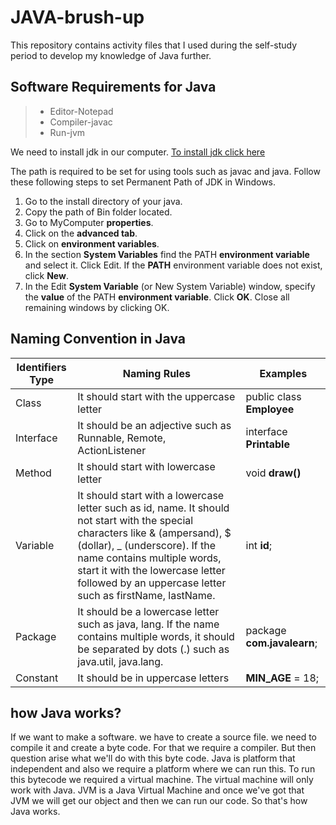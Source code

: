 # JAVA-brush-up
This repository contains activity files that I used during the self-study period to develop my knowledge of Java further.

## Software Requirements for Java
>* Editor-Notepad
>* Compiler-javac
>* Run-jvm

We need to install jdk in our computer.
[To install jdk click here ](https://www.oracle.com/java/technologies/downloads/)

The path is required to be set for using tools such as javac and java. Follow these following steps to set Permanent Path of JDK in Windows.
1. Go to the install directory of your java.
2. Copy the path of Bin folder located.
3. Go to MyComputer **properties**.
4. Click on the **advanced tab**.
5. Click on **environment variables**.
6. In the section **System Variables** find the PATH **environment variable** and select it. Click Edit. If the **PATH** environment variable does not exist, click **New**.
7. In the Edit **System Variable** (or New System Variable) window, specify the **value** of the PATH **environment variable**. Click **OK**. Close all remaining windows by clicking OK.

## Naming Convention in Java

| **Identifiers Type** | **Naming Rules**                                                                                                                                                                                                                                                                               | **Examples**            |
|----------------------|------------------------------------------------------------------------------------------------------------------------------------------------------------------------------------------------------------------------------------------------------------------------------------------------|-------------------------|
| Class                | It should start with the uppercase letter                                                                                                                                                                                                                                                      | public class **Employee**   |
| Interface            | It should be an adjective such as Runnable, Remote, ActionListener                                                                                                                                                                                                                             | interface **Printable**     |
| Method               | It should start with lowercase letter                                                                                                                                                                                                                                                          | void **draw()**             |
| Variable             | It should start with a lowercase letter such as id, name. It should not start with the special characters like & (ampersand), $ (dollar), _ (underscore). If the name contains multiple words, start it with the lowercase letter followed by an uppercase letter such as firstName, lastName. | int **id**;                 |
| Package              | It should be a lowercase letter such as java, lang. If the name contains multiple words, it should be separated by dots (.) such as java.util, java.lang.                                                                                                                                      | package **com.javalearn**; |
| Constant             | It should be in uppercase letters                                                                                                                                                                                                                                                              | **MIN_AGE** = 18;           |


## how Java works?

If we  want to make a software. we have to create a source file. we need to compile it and create a byte code. For that we require a compiler. But then question arise what we'll do with this byte code. Java is platform that independent and also we require a platform where we can run this. To run this bytecode we required a virtual  machine. The virtual machine will only work with Java. JVM is a Java Virtual Machine and once we've got that JVM we will get our object and then we can run our code. So that's how Java works.
